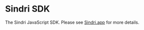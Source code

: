 # Sindri SDK

The Sindri JavaScript SDK.
Please see [Sindri.app](https://sindri.app) for more details.
